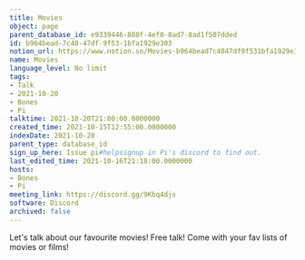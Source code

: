 ```yaml
---
title: Movies
object: page
parent_database_id: e9339446-880f-4ef0-8ad7-8ad1f507dded
id: b964bead-7c40-47df-9f53-1bfa1929e303
notion_url: https://www.notion.so/Movies-b964bead7c4047df9f531bfa1929e303
name: Movies
language_level: No limit
tags:
- Talk
- 2021-10-20
- Bones
- Pi
talktime: 2021-10-20T21:00:00.0000000
created_time: 2021-10-15T12:55:00.0000000
indexDate: 2021-10-20
parent_type: database_id
sign_up_here: Issue pi#helpsignup in Pi's discord to find out.
last_edited_time: 2021-10-16T21:18:00.0000000
hosts:
- Bones
- Pi
meeting_link: https://discord.gg/9Kbq4djs
software: Discord
archived: false
---
```


Let's talk about our favourite movies!
Free talk! Come with your fav lists of movies or films!


